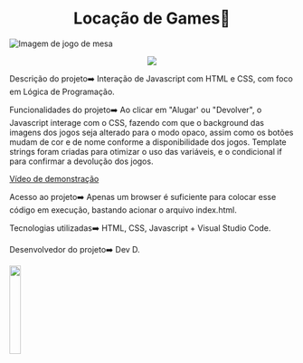 <h1 align="center"> Locação de Games🎲</h1>

![Imagem de jogo de mesa](https://github.com/user-attachments/assets/6b441c70-5b55-42fc-9528-b0cbf7743cfe)

<p align="center">
<img loading="lazy" src="https://img.shields.io/badge/Status%20-%20Projeto%20conclu%C3%ADdo%20-%20green"/>
</p>

Descrição do projeto➡️ Interação de Javascript com HTML e CSS, com foco em Lógica de Programação.

Funcionalidades do projeto➡️ Ao clicar em "Alugar' ou "Devolver", o Javascript interage com o CSS, fazendo com que o background das imagens dos jogos seja alterado para o modo opaco, assim como os botões mudam de cor e de nome conforme a disponibilidade dos jogos. Template strings foram criadas para otimizar o uso das variáveis, e o condicional if para confirmar a devolução dos jogos.

[Vídeo de demonstração](https://github.com/user-attachments/assets/9aaafb66-e940-4d89-8307-908dbf029dd3)

Acesso ao projeto➡️ Apenas um browser é suficiente para colocar esse código em execução, bastando acionar o arquivo index.html.

Tecnologias utilizadas➡️ HTML, CSS, Javascript + Visual Studio Code.

Desenvolvedor do projeto➡️ Dev D.

<img loading="lazy" src="https://github.com/user-attachments/assets/119a897e-7c73-45c6-ad67-28e3e766b1a2" width="20%">


